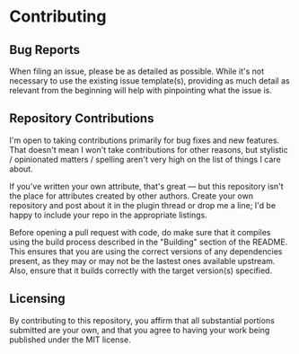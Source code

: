 # Contributing

## Bug Reports

When filing an issue, please be as detailed as possible.  While it's not necessary to use the
existing issue template(s), providing as much detail as relevant from the beginning will help
with pinpointing what the issue is.

## Repository Contributions

I'm open to taking contributions primarily for bug fixes and new features.  That doesn't mean
I won't take contributions for other reasons, but stylistic / opinionated matters / spelling
aren't very high on the list of things I care about.

If you've written your own attribute, that's great &mdash; but this repository isn't the place
for attributes created by other authors.  Create your own repository and post about it in the
plugin thread or drop me a line; I'd be happy to include your repo in the appropriate listings.

Before opening a pull request with code, do make sure that it compiles using the build process
described in the "Building" section of the README.  This ensures that you are using the correct
versions of any dependencies present, as they may or may not be the lastest ones available
upstream.  Also, ensure that it builds correctly with the target version(s) specified.

## Licensing

By contributing to this repository, you affirm that all substantial portions submitted are your
own, and that you agree to having your work being published under the MIT license.
